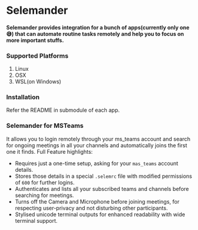 # Selemander

#### Selemander provides integration for a bunch of apps(currently only one😅) that can automate routine tasks remotely and help you to focus on more important stuffs.

### Supported Platforms
1. Linux
2. OSX
3. WSL(on Windows)

### Installation
Refer the README in submodule of each app.

### Selemander for MSTeams
It allows you to login remotely through your ms_teams account and search for ongoing meetings in all your channels and automatically joins the first one it finds. Full Feature highlights:
- Requires just a one-time setup, asking for your `mas_teams` account details.
- Stores those details in a special `.selemrc` file with modified permissions of `600` for further logins.
- Authenticates and lists all your subscribed teams and channels before searching for meetings.
- Turns off the Camera and Microphone before joining meetings, for respecting user-privacy and not disturbing other participants.
- Stylised unicode terminal outputs for enhanced readability with wide terminal support.
